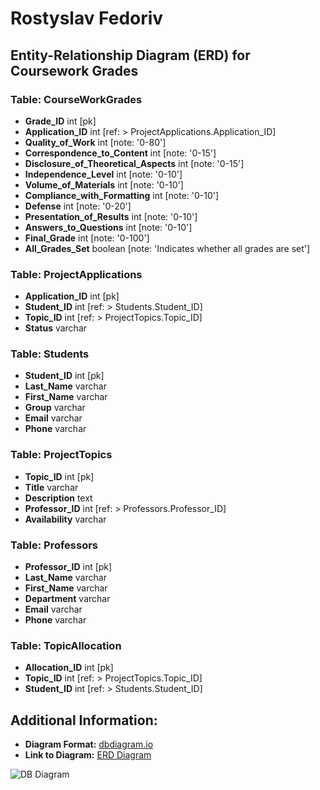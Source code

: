 # Rostyslav Fedoriv
## Entity-Relationship Diagram (ERD) for Coursework Grades

### Table: CourseWorkGrades
- **Grade_ID** int [pk]
- **Application_ID** int [ref: > ProjectApplications.Application_ID]
- **Quality_of_Work** int [note: '0-80']
- **Correspondence_to_Content** int [note: '0-15']
- **Disclosure_of_Theoretical_Aspects** int [note: '0-15']
- **Independence_Level** int [note: '0-10']
- **Volume_of_Materials** int [note: '0-10']
- **Compliance_with_Formatting** int [note: '0-10']
- **Defense** int [note: '0-20']
- **Presentation_of_Results** int [note: '0-10']
- **Answers_to_Questions** int [note: '0-10']
- **Final_Grade** int [note: '0-100']
- **All_Grades_Set** boolean [note: 'Indicates whether all grades are set']

### Table: ProjectApplications
- **Application_ID** int [pk]
- **Student_ID** int [ref: > Students.Student_ID]
- **Topic_ID** int [ref: > ProjectTopics.Topic_ID]
- **Status** varchar

### Table: Students
- **Student_ID** int [pk]
- **Last_Name** varchar
- **First_Name** varchar
- **Group** varchar
- **Email** varchar
- **Phone** varchar

### Table: ProjectTopics
- **Topic_ID** int [pk]
- **Title** varchar
- **Description** text
- **Professor_ID** int [ref: > Professors.Professor_ID]
- **Availability** varchar

### Table: Professors
- **Professor_ID** int [pk]
- **Last_Name** varchar
- **First_Name** varchar
- **Department** varchar
- **Email** varchar
- **Phone** varchar

### Table: TopicAllocation
- **Allocation_ID** int [pk]
- **Topic_ID** int [ref: > ProjectTopics.Topic_ID]
- **Student_ID** int [ref: > Students.Student_ID]

## Additional Information:
- **Diagram Format:** [dbdiagram.io](https://dbdiagram.io)
- **Link to Diagram:** [ERD Diagram](https://dbdiagram.io/d/url_shorter-64e2414c02bd1c4a5e147f95)

  
 ![DB Diagram](https://github.com/FedorivRostik/dbUniversity/assets/45173800/d07ce331-9759-45ef-a634-917397d64760)
